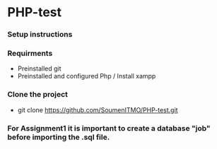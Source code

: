 # PHP-test

### Setup instructions

### Requirments 
- Preinstalled git
- Preinstalled and configured Php / Install xampp

### Clone the project
- git clone https://github.com/SoumenITMO/PHP-test.git

### For Assignment1 it is important to create a database "job" before importing the .sql file.
